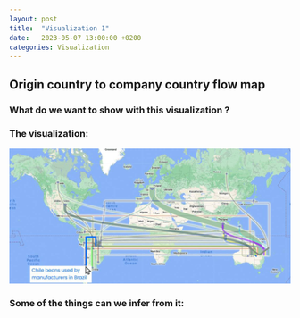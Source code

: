 ```yaml
---
layout: post
title:  "Visualization 1"
date:   2023-05-07 13:00:00 +0200
categories: Visualization
---
```


## Origin country to company country flow map

### What do we want to show with this visualization ? 

### The visualization: 
![visualization 1](../viz1.jpeg)

### Some of the things can we infer from it: